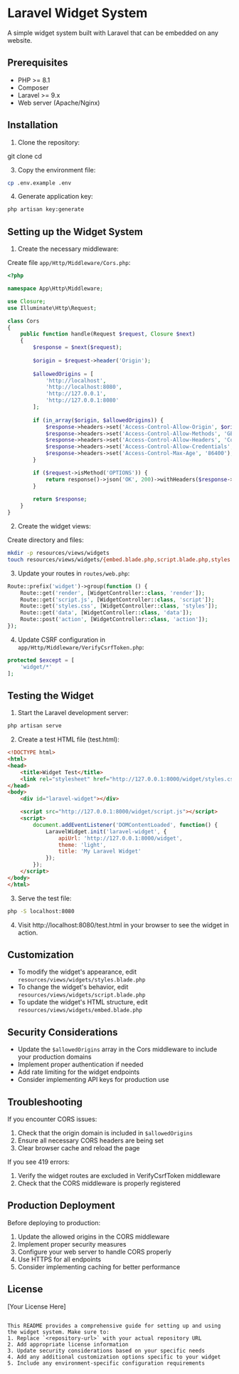# Laravel Widget System

A simple widget system built with Laravel that can be embedded on any website.

## Prerequisites

- PHP >= 8.1
- Composer
- Laravel >= 9.x
- Web server (Apache/Nginx)

## Installation

1. Clone the repository:

git clone <repository-url>
cd <project-folder>

3. Copy the environment file:
```bash
cp .env.example .env
```

4. Generate application key:
```bash
php artisan key:generate
```

## Setting up the Widget System

1. Create the necessary middleware:

Create file `app/Http/Middleware/Cors.php`:
```php
<?php

namespace App\Http\Middleware;

use Closure;
use Illuminate\Http\Request;

class Cors
{
    public function handle(Request $request, Closure $next)
    {
        $response = $next($request);
        
        $origin = $request->header('Origin');
        
        $allowedOrigins = [
            'http://localhost',
            'http://localhost:8080',
            'http://127.0.0.1',
            'http://127.0.0.1:8080'
        ];
        
        if (in_array($origin, $allowedOrigins)) {
            $response->headers->set('Access-Control-Allow-Origin', $origin);
            $response->headers->set('Access-Control-Allow-Methods', 'GET, POST, PUT, PATCH, DELETE, OPTIONS');
            $response->headers->set('Access-Control-Allow-Headers', 'Content-Type, X-Requested-With, Authorization, X-CSRF-TOKEN');
            $response->headers->set('Access-Control-Allow-Credentials', 'true');
            $response->headers->set('Access-Control-Max-Age', '86400');
        }

        if ($request->isMethod('OPTIONS')) {
            return response()->json('OK', 200)->withHeaders($response->headers->all());
        }
        
        return $response;
    }
}
```

2. Create the widget views:

Create directory and files:
```bash
mkdir -p resources/views/widgets
touch resources/views/widgets/{embed.blade.php,script.blade.php,styles.blade.php}
```

3. Update your routes in `routes/web.php`:
```php
Route::prefix('widget')->group(function () {
    Route::get('render', [WidgetController::class, 'render']);
    Route::get('script.js', [WidgetController::class, 'script']);
    Route::get('styles.css', [WidgetController::class, 'styles']);
    Route::get('data', [WidgetController::class, 'data']);
    Route::post('action', [WidgetController::class, 'action']);
});
```

4. Update CSRF configuration in `app/Http/Middleware/VerifyCsrfToken.php`:
```php
protected $except = [
    'widget/*'
];
```

## Testing the Widget

1. Start the Laravel development server:
```bash
php artisan serve
```

2. Create a test HTML file (test.html):
```html
<!DOCTYPE html>
<html>
<head>
    <title>Widget Test</title>
    <link rel="stylesheet" href="http://127.0.0.1:8000/widget/styles.css">
</head>
<body>
    <div id="laravel-widget"></div>

    <script src="http://127.0.0.1:8000/widget/script.js"></script>
    <script>
        document.addEventListener('DOMContentLoaded', function() {
            LaravelWidget.init('laravel-widget', {
                apiUrl: 'http://127.0.0.1:8000/widget',
                theme: 'light',
                title: 'My Laravel Widget'
            });
        });
    </script>
</body>
</html>
```

3. Serve the test file:
```bash
php -S localhost:8080
```

4. Visit http://localhost:8080/test.html in your browser to see the widget in action.

## Customization

- To modify the widget's appearance, edit `resources/views/widgets/styles.blade.php`
- To change the widget's behavior, edit `resources/views/widgets/script.blade.php`
- To update the widget's HTML structure, edit `resources/views/widgets/embed.blade.php`

## Security Considerations

- Update the `$allowedOrigins` array in the Cors middleware to include your production domains
- Implement proper authentication if needed
- Add rate limiting for the widget endpoints
- Consider implementing API keys for production use

## Troubleshooting

If you encounter CORS issues:
1. Check that the origin domain is included in `$allowedOrigins`
2. Ensure all necessary CORS headers are being set
3. Clear browser cache and reload the page

If you see 419 errors:
1. Verify the widget routes are excluded in VerifyCsrfToken middleware
2. Check that the CORS middleware is properly registered

## Production Deployment

Before deploying to production:
1. Update the allowed origins in the CORS middleware
2. Implement proper security measures
3. Configure your web server to handle CORS properly
4. Use HTTPS for all endpoints
5. Consider implementing caching for better performance

## License

[Your License Here]
```

This README provides a comprehensive guide for setting up and using the widget system. Make sure to:
1. Replace `<repository-url>` with your actual repository URL
2. Add appropriate license information
3. Update security considerations based on your specific needs
4. Add any additional customization options specific to your widget
5. Include any environment-specific configuration requirements

